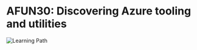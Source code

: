 # AFUN30: Discovering Azure tooling and utilities

 ![Learning Path](https://img.shields.io/badge/Learning%20Path-AFUN-fe5e00?logo=microsoft)